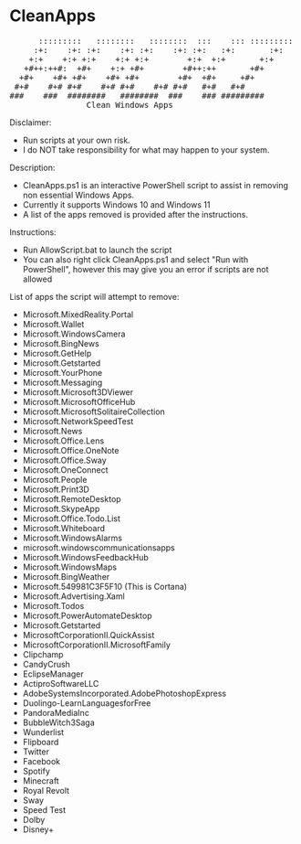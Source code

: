# CleanApps
<pre>
      :::::::::   ::::::::   ::::::::  :::    ::: :::::::::
     :+:    :+: :+:    :+: :+:    :+: :+:   :+:       :+:  
    +:+    +:+ +:+    +:+ +:+        +:+  +:+       +:+    
   +#++:++#:  +#+    +:+ +#+        +#++:++       +#+      
  +#+    +#+ +#+    +#+ +#+        +#+  +#+     +#+        
 #+#    #+# #+#    #+# #+#    #+# #+#   #+#   #+#          
###    ###  ########   ########  ###    ### #########      
                Clean Windows Apps
</pre>

Disclaimer:
- Run scripts at your own risk.
- I do NOT take responsibility for what may happen to your system.

Description:
- CleanApps.ps1 is an interactive PowerShell script to assist in removing non essential Windows Apps.
- Currently it supports Windows 10 and Windows 11
- A list of the apps removed is provided after the instructions.

Instructions:
- Run AllowScript.bat to launch the script
- You can also right click CleanApps.ps1 and select "Run with PowerShell", however this may give you an error if scripts are not allowed

List of apps the script will attempt to remove:
- Microsoft.MixedReality.Portal
- Microsoft.Wallet
- Microsoft.WindowsCamera
- Microsoft.BingNews
- Microsoft.GetHelp
- Microsoft.Getstarted
- Microsoft.YourPhone
- Microsoft.Messaging
- Microsoft.Microsoft3DViewer
- Microsoft.MicrosoftOfficeHub
- Microsoft.MicrosoftSolitaireCollection
- Microsoft.NetworkSpeedTest
- Microsoft.News
- Microsoft.Office.Lens
- Microsoft.Office.OneNote
- Microsoft.Office.Sway
- Microsoft.OneConnect
- Microsoft.People
- Microsoft.Print3D
- Microsoft.RemoteDesktop
- Microsoft.SkypeApp
- Microsoft.Office.Todo.List
- Microsoft.Whiteboard
- Microsoft.WindowsAlarms
- microsoft.windowscommunicationsapps
- Microsoft.WindowsFeedbackHub
- Microsoft.WindowsMaps
- Microsoft.BingWeather
- Microsoft.549981C3F5F10 (This is Cortana)
- Microsoft.Advertising.Xaml
- Microsoft.Todos
- Microsoft.PowerAutomateDesktop
- Microsoft.Getstarted
- MicrosoftCorporationII.QuickAssist
- MicrosoftCorporationII.MicrosoftFamily
- Clipchamp
- CandyCrush
- EclipseManager
- ActiproSoftwareLLC
- AdobeSystemsIncorporated.AdobePhotoshopExpress
- Duolingo-LearnLanguagesforFree
- PandoraMediaInc
- BubbleWitch3Saga
- Wunderlist
- Flipboard
- Twitter
- Facebook
- Spotify
- Minecraft
- Royal Revolt
- Sway
- Speed Test
- Dolby
- Disney+

